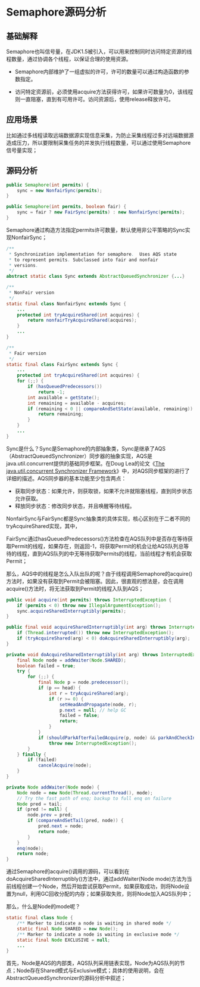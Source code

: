 # Semaphore源码分析

## 基础解释

Semaphore也叫信号量，在JDK1.5被引入，可以用来控制同时访问特定资源的线程数量，通过协调各个线程，以保证合理的使用资源。

- Semaphore内部维护了一组虚拟的许可，许可的数量可以通过构造函数的参数指定。


- 访问特定资源前，必须使用acquire方法获得许可，如果许可数量为0，该线程则一直阻塞，直到有可用许可。访问资源后，使用release释放许可。

## 应用场景

比如通过多线程读取远端数据源实现信息采集，为防止采集线程过多对远端数据源造成压力，所以要限制采集任务的并发执行线程数量，可以通过使用Semaphore信号量实现；

## 源码分析

```java
public Semaphore(int permits) {
    sync = new NonfairSync(permits);
}

public Semaphore(int permits, boolean fair) {
    sync = fair ? new FairSync(permits) : new NonfairSync(permits);
}
```

Semaphore通过构造方法指定permits许可数量，默认使用非公平策略的Sync实现NonfairSync；

```java
/**
 * Synchronization implementation for semaphore.  Uses AQS state
 * to represent permits. Subclassed into fair and nonfair
 * versions.
 */
abstract static class Sync extends AbstractQueuedSynchronizer {...}

/**
 * NonFair version
 */
static final class NonfairSync extends Sync {
    ...
   	protected int tryAcquireShared(int acquires) { 
        return nonfairTryAcquireShared(acquires);
    }
    ...
}

/**
 * Fair version
 */
static final class FairSync extends Sync {
    ...
	protected int tryAcquireShared(int acquires) {
    for (;;) {
        if (hasQueuedPredecessors())
            return -1;
        int available = getState();
        int remaining = available - acquires;
        if (remaining < 0 || compareAndSetState(available, remaining))
            return remaining;
    	}
	}
    ...
}
```

Sync是什么？Sync是Semaphore的内部抽象类，Sync是继承了AQS（AbstractQueuedSynchronizer）同步器的抽象实现，AQS是java.util.concurrent提供的基础同步框架。在Doug Lea的论文《[The java.util.concurrent Synchronizer Framework](http://gee.cs.oswego.edu/dl/papers/aqs.pdf)》中，对AQS同步框架的进行了详细的描述。AQS同步器的基本功能至少包含两点：

- 获取同步状态：如果允许，则获取锁，如果不允许就阻塞线程，直到同步状态允许获取。
- 释放同步状态：修改同步状态，并且唤醒等待线程。

NonfairSync与FairSync都是Sync抽象类的具体实现，核心区别在于二者不同的tryAcquireShared实现，其中，

FairSync通过hasQueuedPredecessors()方法检查在AQS队列中是否存在等待获取Permit的线程，如果存在，则返回-1，将获取Permit的机会让给AQS队列总等待的线程，直到AQS队列的中无等待获取Permits的线程，当前线程才有机会获取Permit；

那么，AQS中的线程是怎么入队出队的呢？由于线程调用Semaphore的acquire()方法时，如果没有获取到Permit会被阻塞。因此，很直观的想法是，会在调用acquire()方法时，将无法获取到Permit的线程入队到AQS；

```java
public void acquire(int permits) throws InterruptedException {
    if (permits < 0) throw new IllegalArgumentException();
    sync.acquireSharedInterruptibly(permits);
}

public final void acquireSharedInterruptibly(int arg) throws InterruptedException {
    if (Thread.interrupted()) throw new InterruptedException();
	if (tryAcquireShared(arg) < 0) doAcquireSharedInterruptibly(arg);
}

private void doAcquireSharedInterruptibly(int arg) throws InterruptedException {
    final Node node = addWaiter(Node.SHARED);
    boolean failed = true;
    try {
        for (;;) {
            final Node p = node.predecessor();
            if (p == head) {
                int r = tryAcquireShared(arg);
                if (r >= 0) {
                    setHeadAndPropagate(node, r);
                    p.next = null; // help GC
                    failed = false;
                    return;
                }
            }
            if (shouldParkAfterFailedAcquire(p, node) && parkAndCheckInterrupt())
                throw new InterruptedException();
        }
    } finally {
        if (failed)
            cancelAcquire(node);
    }
}

private Node addWaiter(Node mode) {
    Node node = new Node(Thread.currentThread(), mode);
    // Try the fast path of enq; backup to full enq on failure
    Node pred = tail;
    if (pred != null) {
        node.prev = pred;
        if (compareAndSetTail(pred, node)) {
            pred.next = node;
            return node;
        }
    }
    enq(node);
    return node;
}
```

通过Semaphore的acquire()调用的源码，可以看到在doAcquireSharedInterruptibly()方法中，通过addWaiter(Node mode)方法为当前线程创建一个Node，然后开始尝试获取Permit，如果获取成功，则将Node设置为null，利用GC回收分配的内存；如果获取失败，则将Node加入AQS队列中；

那么，什么是Node的mode呢？

```java
static final class Node {
    /** Marker to indicate a node is waiting in shared mode */
    static final Node SHARED = new Node();
	/** Marker to indicate a node is waiting in exclusive mode */
	static final Node EXCLUSIVE = null;
    ...
}
```

首先，Node是AQS的内部类，AQS队列采用链表实现，Node为AQS队列的节点；Node存在Shared模式与Exclusive模式；具体的使用说明，会在AbstractQueuedSynchronizer的源码分析中叙述；

